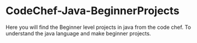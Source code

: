 # CodeChef-Java-BeginnerProjects

Here you will find the Beginner level projects in java from the code chef.
To understand the java language and make beginner projects.
